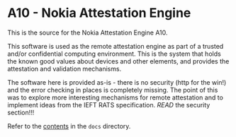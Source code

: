 # A10 - Nokia Attestation Engine

This is the source for the Nokia Attestation Engine A10.

This software is used as the remote attestation engine as part of a trusted and/or confidential computing environment. This is the system that holds the known good values about devices and other elements, and provides the attestation and validation mechanisms.

The software here is provided as-is - there is no security (http for the win!) and the error checking in places is completely missing. The point of this was to explore more interesting mechanisms for remote attestation and to implement ideas from the IEFT RATS specification. *READ* the security section!!!

Refer to the [contents](docs/contents.md) in the `docs` directory.